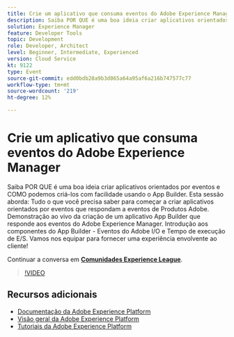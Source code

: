 ```yaml
---
title: Crie um aplicativo que consuma eventos do Adobe Experience Manager
description: Saiba POR QUE é uma boa ideia criar aplicativos orientados por eventos e COMO podemos criá-los com facilidade usando o App Builder. Esta sessão aborda tudo o que você precisa saber para começar a criar aplicativos orientados por eventos que respondam a eventos de produtos Adobe. Demonstração ao vivo da criação de um aplicativo App Builder que responde aos eventos do Adobe Experience Manager. Introdução aos componentes do App Builder - Eventos do Adobe I/O e Tempo de execução de E/S. Vamos nos equipar para fornecer uma experiência envolvente ao cliente!
solution: Experience Manager
feature: Developer Tools
topic: Development
role: Developer, Architect
level: Beginner, Intermediate, Experienced
version: Cloud Service
kt: 9122
type: Event
source-git-commit: edd0bdb28a9b3d065a64a95af6a216b747577c77
workflow-type: tm+mt
source-wordcount: '219'
ht-degree: 12%

---
```


# Crie um aplicativo que consuma eventos do Adobe Experience Manager

Saiba POR QUE é uma boa ideia criar aplicativos orientados por eventos e COMO podemos criá-los com facilidade usando o App Builder. Esta sessão aborda: Tudo o que você precisa saber para começar a criar aplicativos orientados por eventos que respondam a eventos de Produtos Adobe. Demonstração ao vivo da criação de um aplicativo App Builder que responde aos eventos do Adobe Experience Manager. Introdução aos componentes do App Builder - Eventos do Adobe I/O e Tempo de execução de E/S. Vamos nos equipar para fornecer uma experiência envolvente ao cliente!

Continuar a conversa em **[Comunidades Experience League](https://adobe.ly/3ipjs8p)**.

>[!VIDEO](https://video.tv.adobe.com/v/337566/?quality=12&learn=on&hidetitle=true)

## Recursos adicionais

- [Documentação da Adobe Experience Platform](https://experienceleague.adobe.com/docs/experience-platform.html)
- [Visão geral da Adobe Experience Platform](https://experienceleague.adobe.com/docs/experience-platform/landing/home.html?lang=pt-BR)
- [Tutoriais da Adobe Experience Platform](https://experienceleague.adobe.com/docs/platform-learn/tutorials/overview.html?lang=pt-BR)